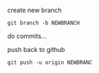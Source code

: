 create new branch

	git branch -b NEWBRANCH

do commits...

push back to github

	git push -u origin NEWBRANC
